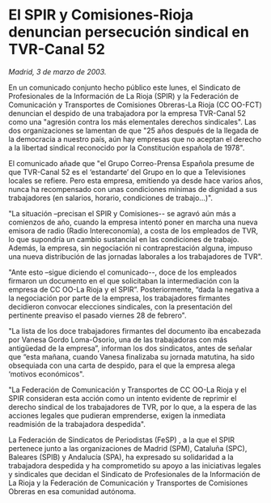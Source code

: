# El SPIR y Comisiones-Rioja denuncian persecución sindical en TVR-Canal 52

*Madrid, 3 de marzo de 2003.*

En un comunicado conjunto hecho público este lunes, el Sindicato de Profesionales de la Información de La Rioja (SPIR) y la Federación de Comunicación y Transportes de Comisiones Obreras-La Rioja (CC OO-FCT) denuncian el despido de una trabajadora por la empresa TVR-Canal 52 como una "agresión contra los más elementales derechos sindicales". Las dos organizaciones se lamentan de que "25 años después de la llegada de la democracia a nuestro país, aún hay empresas que no aceptan el derecho a la libertad sindical reconocido por la Constitución española de 1978".

El comunicado añade que "el Grupo Correo-Prensa Española presume de que TVR-Canal 52 es el ‘estandarte’ del Grupo en lo que a Televisiones locales se refiere. Pero esta empresa, emitiendo ya desde hace varios años, nunca ha recompensado con unas condiciones mínimas de dignidad a sus trabajadores (en salarios, horario, condiciones de trabajo…)".

"La situación –precisan el SPIR y Comisiones-- se agravó aún más a comienzos de año, cuando la empresa intentó poner en marcha una nueva emisora de radio (Radio Intereconomía), a costa de los empleados de TVR, lo que supondría un cambio sustancial en las condiciones de trabajo. Además, la empresa, sin negociación ni contraprestación alguna, impuso una nueva distribución de las jornadas laborales a los trabajadores de TVR".

"Ante esto –sigue diciendo el comunicado--, doce de los empleados firmaron un documento en el que solicitaban la intermediación con la empresa de CC OO-La Rioja y el SPIR”. Posteriormente, “dada la negativa a la negociación por parte de la empresa, los trabajadores firmantes decidieron convocar elecciones sindicales, con la presentación del pertinente preaviso el pasado viernes 28 de febrero".

"La lista de los doce trabajadores firmantes del documento iba encabezada por Vanesa Gordo Loma-Osorio, una de las trabajadoras con más antigüedad de la empresa”, informan los dos sindicatos, antes de señalar que “esta mañana, cuando Vanesa finalizaba su jornada matutina, ha sido obsequiada con una carta de despido, para el que la empresa alega ‘motivos económicos".

"La Federación de Comunicación y Transportes de CC OO-La Rioja y el SPIR consideran esta acción como un intento evidente de reprimir el derecho sindical de los trabajadores de TVR, por lo que, a la espera de las acciones legales que pudieran emprenderse, exigen la inmediata readmisión de la trabajadora despedida".

La Federación de Sindicatos de Periodistas (FeSP) , a la que el SPIR pertenece junto a las organizaciones de Madrid (SPM), Cataluña (SPC), Baleares (SPIB) y Andalucía (SPA), ha expresado su solidaridad a la trabajadora despedida y ha comprometido su apoyo a las iniciativas legales y sindicales que decidan el Sindicato de Profesionales de la Información de La Rioja y la Federación de Comunicación y Transportes de Comisiones Obreras en esa comunidad autónoma.
